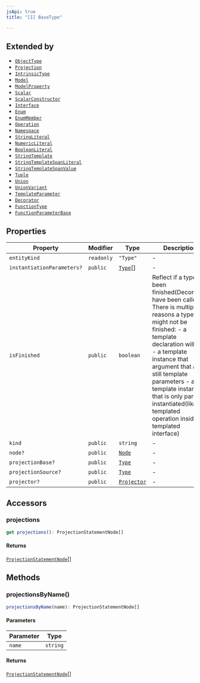 ```yaml
---
jsApi: true
title: "[I] BaseType"

---
```

## Extended by

- [`ObjectType`](ObjectType.md)
- [`Projection`](Projection.md)
- [`IntrinsicType`](IntrinsicType.md)
- [`Model`](Model.md)
- [`ModelProperty`](ModelProperty.md)
- [`Scalar`](Scalar.md)
- [`ScalarConstructor`](ScalarConstructor.md)
- [`Interface`](Interface.md)
- [`Enum`](Enum.md)
- [`EnumMember`](EnumMember.md)
- [`Operation`](Operation.md)
- [`Namespace`](Namespace.md)
- [`StringLiteral`](StringLiteral.md)
- [`NumericLiteral`](NumericLiteral.md)
- [`BooleanLiteral`](BooleanLiteral.md)
- [`StringTemplate`](StringTemplate.md)
- [`StringTemplateSpanLiteral`](StringTemplateSpanLiteral.md)
- [`StringTemplateSpanValue`](StringTemplateSpanValue.md)
- [`Tuple`](Tuple.md)
- [`Union`](Union.md)
- [`UnionVariant`](UnionVariant.md)
- [`TemplateParameter`](TemplateParameter.md)
- [`Decorator`](Decorator.md)
- [`FunctionType`](FunctionType.md)
- [`FunctionParameterBase`](FunctionParameterBase.md)

## Properties

| Property | Modifier | Type | Description |
| ------ | ------ | ------ | ------ |
| `entityKind` | `readonly` | `"Type"` | - |
| `instantiationParameters?` | `public` | [`Type`](../type-aliases/Type.md)[] | - |
| `isFinished` | `public` | `boolean` | Reflect if a type has been finished(Decorators have been called). There is multiple reasons a type might not be finished: - a template declaration will not - a template instance that argument that are still template parameters - a template instance that is only partially instantiated(like a templated operation inside a templated interface) |
| `kind` | `public` | `string` | - |
| `node?` | `public` | [`Node`](../type-aliases/Node.md) | - |
| `projectionBase?` | `public` | [`Type`](../type-aliases/Type.md) | - |
| `projectionSource?` | `public` | [`Type`](../type-aliases/Type.md) | - |
| `projector?` | `public` | [`Projector`](Projector.md) | - |

## Accessors

### projections

```ts
get projections(): ProjectionStatementNode[]
```

#### Returns

[`ProjectionStatementNode`](ProjectionStatementNode.md)[]

## Methods

### projectionsByName()

```ts
projectionsByName(name): ProjectionStatementNode[]
```

#### Parameters

| Parameter | Type |
| ------ | ------ |
| `name` | `string` |

#### Returns

[`ProjectionStatementNode`](ProjectionStatementNode.md)[]
